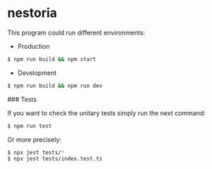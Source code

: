 # nestoria

This program could run different environments:

- Production

```bash
$ npm run build && npm start
```

- Development

```bash
$ npm run build && npm run dev
```

### Tests

If you want to check the unitary tests simply run the next command:

```bash
$ npm run test
```

Or more precisely:

```bash
$ npx jest tests/*
$ npx jest tests/index.test.ts
```
